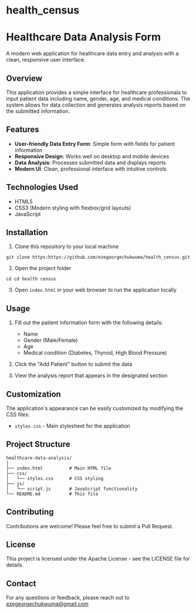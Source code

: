 # health_census
# Healthcare Data Analysis Form

A modern web application for healthcare data entry and analysis with a clean, responsive user interface.

## Overview

This application provides a simple interface for healthcare professionals to input patient data including name, gender, age, and medical conditions. The system allows for data collection and generates analysis reports based on the submitted information.

## Features

- **User-friendly Data Entry Form**: Simple form with fields for patient information
- **Responsive Design**: Works well on desktop and mobile devices
- **Data Analysis**: Processes submitted data and displays reports
- **Modern UI**: Clean, professional interface with intuitive controls

## Technologies Used

- HTML5
- CSS3 (Modern styling with flexbox/grid layouts)
- JavaScript

## Installation

1. Clone this repository to your local machine
```
git clone https:https://github.com/ezegeorgechukwuma/health_census.git
```

2. Open the project folder
```
cd cd health census
```

3. Open `index.html` in your web browser to run the application locally

## Usage

1. Fill out the patient information form with the following details:
   - Name
   - Gender (Male/Female)
   - Age
   - Medical condition (Diabetes, Thyroid, High Blood Pressure)

2. Click the "Add Patient" button to submit the data

3. View the analysis report that appears in the designated section

## Customization

The application's appearance can be easily customized by modifying the CSS files:
- `styles.css` - Main stylesheet for the application

## Project Structure

```
healthcare-data-analysis/
│
├── index.html          # Main HTML file
├── css/
│   └── styles.css      # CSS styling
├── js/
│   └── script.js       # JavaScript functionality
└── README.md           # This file
```

## Contributing

Contributions are welcome! Please feel free to submit a Pull Request.

## License

This project is licensed under the Apache License - see the LICENSE file for details.

## Contact

For any questions or feedback, please reach out to ezegeorgechukwuma@gmail.com
